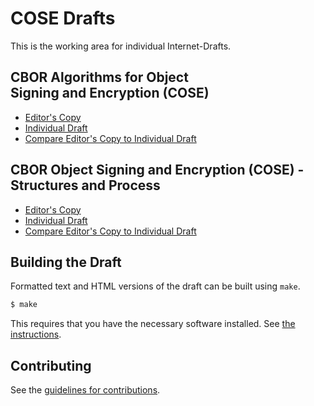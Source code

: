 # COSE Drafts

This is the working area for individual Internet-Drafts.

## CBOR Algorithms for Object Signing&nbsp;and&nbsp;Encryption&nbsp;(COSE)

* [Editor's Copy](https://cose-wg.github.io/cose-rfc8152bis/#go.draft-schaad-cose-rfc8152bis-algs.html)
* [Individual Draft](https://tools.ietf.org/html/draft-schaad-cose-rfc8152bis-algs)
* [Compare Editor's Copy to Individual Draft](https://cose-wg.github.io/cose-rfc8152bis/#go.draft-schaad-cose-rfc8152bis-algs.diff)

## CBOR Object Signing&nbsp;and&nbsp;Encryption&nbsp;(COSE) - Structures and Process

* [Editor's Copy](https://cose-wg.github.io/cose-rfc8152bis/#go.draft-schaad-cose-rfc8152bis-struct.html)
* [Individual Draft](https://tools.ietf.org/html/draft-schaad-cose-rfc8152bis-struct)
* [Compare Editor's Copy to Individual Draft](https://cose-wg.github.io/cose-rfc8152bis/#go.draft-schaad-cose-rfc8152bis-struct.diff)

## Building the Draft

Formatted text and HTML versions of the draft can be built using `make`.

```sh
$ make
```

This requires that you have the necessary software installed.  See
[the instructions](https://github.com/martinthomson/i-d-template/blob/master/doc/SETUP.md).


## Contributing

See the
[guidelines for contributions](https://github.com/cose-wg/cose-rfc8152bis/blob/master/CONTRIBUTING.md).
